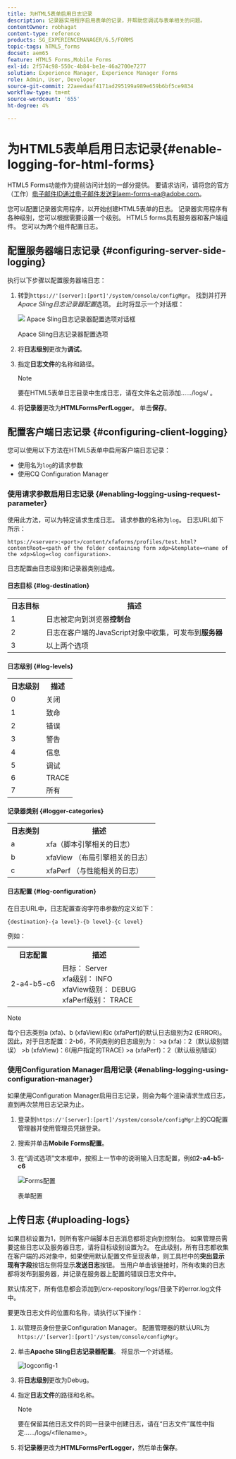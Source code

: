 ```yaml
---
title: 为HTML5表单启用日志记录
description: 记录器实用程序启用表单的记录，并帮助您调试与表单相关的问题。
contentOwner: robhagat
content-type: reference
products: SG_EXPERIENCEMANAGER/6.5/FORMS
topic-tags: hTML5_forms
docset: aem65
feature: HTML5 Forms,Mobile Forms
exl-id: 2f574c98-550c-4b84-be1e-46a2700e7277
solution: Experience Manager, Experience Manager Forms
role: Admin, User, Developer
source-git-commit: 22aeedaaf4171ad295199a989e659b6bf5ce9834
workflow-type: tm+mt
source-wordcount: '655'
ht-degree: 4%

---
```


# 为HTML5表单启用日志记录{#enable-logging-for-html-forms}

<span class="preview"> HTML5 Forms功能作为提前访问计划的一部分提供。 要请求访问，请将您的官方（工作）电子邮件ID通过电子邮件发送到aem-forms-ea@adobe.com。
</span>

您可以配置记录器实用程序，以开始创建HTML5表单的日志。 记录器实用程序有各种级别，您可以根据需要设置一个级别。 HTML5 forms具有服务器和客户端组件。 您可以为两个组件配置日志。

## 配置服务器端日志记录 {#configuring-server-side-logging}

执行以下步骤以配置服务器端日志：

1. 转到`https://'[server]:[port]'/system/console/configMgr`。 找到并打开&#x200B;*Apace Sling日志记录器配置*&#x200B;选项。 此时将显示一个对话框：

   ![&#x200B; Apace Sling日志记录器配置选项对话框](assets/logconfig.png)

   Apace Sling日志记录器配置选项

1. 将&#x200B;**日志级别**&#x200B;更改为&#x200B;**调试**。

1. 指定&#x200B;**日志文件**&#x200B;的名称和路径。

   >[!NOTE]
   >
   >要在HTML5表单日志目录中生成日志，请在文件名之前添加……/logs/ 。

1. 将&#x200B;**记录器**&#x200B;更改为&#x200B;**HTMLFormsPerfLogger**。 单击&#x200B;**保存**。

## 配置客户端日志记录 {#configuring-client-logging}

您可以使用以下方法在HTML5表单中启用客户端日志记录：

* 使用名为`log`的请求参数
* 使用CQ Configuration Manager

### 使用请求参数启用日志记录 {#enabling-logging-using-request-parameter}

使用此方法，可以为特定请求生成日志。 请求参数的名称为`log`。 日志URL如下所示：

`https://<server>:<port>/content/xfaforms/profiles/test.html?contentRoot=<path of the folder containing form xdp>&template=<name of the xdp>&log=<log configuration>.`

日志配置由日志级别和记录器类别组成。

#### 日志目标 {#log-destination}

<table>
 <tbody>
  <tr>
   <th><strong>日志目标</strong></th>
   <th><strong>描述</strong></th>
  </tr>
  <tr>
   <td>1</td>
   <td>日志被定向到浏览器<strong>控制台</strong></td>
  </tr>
  <tr>
   <td>2</td>
   <td>日志在客户端的JavaScript对象中收集，可发布到<strong>服务器</strong> </td>
  </tr>
  <tr>
   <td>3</td>
   <td>以上两个选项<br /> </td>
  </tr>
 </tbody>
</table>

#### 日志级别 {#log-levels}

<table>
 <tbody>
  <tr>
   <th>日志级别</th>
   <th>描述</th>
  </tr>
  <tr>
   <td>0</td>
   <td>关闭<br type="_moz" /> </td>
  </tr>
  <tr>
   <td>1</td>
   <td>致命<br type="_moz" /> </td>
  </tr>
  <tr>
   <td>2</td>
   <td>错误<br type="_moz" /> </td>
  </tr>
  <tr>
   <td>3</td>
   <td>警告<br type="_moz" /> </td>
  </tr>
  <tr>
   <td>4</td>
   <td>信息<br type="_moz" /> </td>
  </tr>
  <tr>
   <td>5</td>
   <td>调试<br type="_moz" /> </td>
  </tr>
  <tr>
   <td>6</td>
   <td>TRACE<br type="_moz" /> </td>
  </tr>
  <tr>
   <td>7</td>
   <td>所有<br type="_moz" /> </td>
  </tr>
 </tbody>
</table>

#### 记录器类别 {#logger-categories}

<table>
 <tbody>
  <tr>
   <th>日志类别</th>
   <th>描述</th>
  </tr>
  <tr>
   <td>a</td>
   <td>xfa（脚本引擎相关的日志）</td>
  </tr>
  <tr>
   <td>b</td>
   <td>xfaView （布局引擎相关的日志）<br type="_moz" /> </td>
  </tr>
  <tr>
   <td>c</td>
   <td>xfaPerf （与性能相关的日志）<br type="_moz" /> </td>
  </tr>
 </tbody>
</table>

#### 日志配置 {#log-configuration}

在日志URL中，日志配置查询字符串参数的定义如下：

`{destination}-{a level}-{b level}-{c level}`

例如：

<table>
 <tbody>
  <tr>
   <th>日志配置</th>
   <th>描述</th>
  </tr>
  <tr>
   <td>2-a4-b5-c6<br type="_moz" /> </td>
   <td>目标： Server<br /> xfa级别： INFO<br /> xfaView级别： DEBUG<br /> xfaPerf级别： TRACE</td>
  </tr>
 </tbody>
</table>

>[!NOTE]
>
>每个日志类别a (xfa)、b (xfaView)和c (xfaPerf)的默认日志级别为2 (ERROR)。 因此，对于日志配置：2-b6，不同类别的日志级别为：
>&#x200B;>a (xfa)：2（默认级别错误）
>&#x200B;>b (xfaView)：6(用户指定的TRACE)
>&#x200B;>a (xfaPerf)：2（默认级别错误）

### 使用Configuration Manager启用记录 {#enabling-logging-using-configuration-manager}

如果使用Configuration Manager启用日志记录，则会为每个渲染请求生成日志，直到再次禁用日志记录为止。

1. 登录到`https://'[server]:[port]'/system/console/configMgr`上的CQ配置管理器并使用管理员凭据登录。
1. 搜索并单击&#x200B;**Mobile Forms配置**。
1. 在“调试选项”文本框中，按照上一节中的说明输入日志配置，例如&#x200B;**2-a4-b5-c6**

   ![Forms配置](assets/forms_configuration.png)

   表单配置

## 上传日志 {#uploading-logs}

如果目标设置为1，则所有客户端脚本日志消息都将定向到控制台。 如果管理员需要这些日志以及服务器日志，请将目标级别设置为2。 在此级别，所有日志都收集在客户端的JS对象中，如果使用默认配置文件呈现表单，则工具栏中的&#x200B;**突出显示现有字段**&#x200B;按钮左侧将显示&#x200B;**发送日志**&#x200B;按钮。 当用户单击该链接时，所有收集的日志都将发布到服务器，并记录在服务器上配置的错误日志文件中。

默认情况下，所有信息都会添加到/crx-repository/logs/目录下的error.log文件中。

要更改日志文件的位置和名称，请执行以下操作：

1. 以管理员身份登录Configuration Manager。 配置管理器的默认URL为`https://'[server]:[port]'/system/console/configMgr`。
1. 单击&#x200B;**Apache Sling日志记录器配置**。 将显示一个对话框。

   ![logconfig-1](assets/logconfig-1.png)

1. 将&#x200B;**日志级别**&#x200B;更改为Debug。

1. 指定&#x200B;**日志文件**&#x200B;的路径和名称。

   >[!NOTE]
   >
   >要在保留其他日志文件的同一目录中创建日志，请在“日志文件”属性中指定……/logs/&lt;filename>。

1. 将&#x200B;**记录器**&#x200B;更改为&#x200B;**HTMLFormsPerfLogger**，然后单击&#x200B;**保存**。
